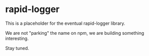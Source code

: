 
# rapid-logger

This is a placeholder for the eventual rapid-logger library.

We are not "parking" the name on npm, we are building something interesting.

Stay tuned.
